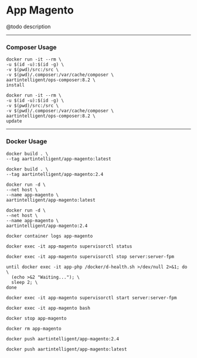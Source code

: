 # App Magento

@todo description

---

### Composer Usage

```shell
docker run -it --rm \
-u $(id -u):$(id -g) \
-v $(pwd)/src:/src \
-v $(pwd)/.composer:/var/cache/composer \
aartintelligent/ops-composer:8.2 \
install
```

```shell
docker run -it --rm \
-u $(id -u):$(id -g) \
-v $(pwd)/src:/src \
-v $(pwd)/.composer:/var/cache/composer \
aartintelligent/ops-composer:8.2 \
update
```

---

### Docker Usage

```shell
docker build . \
--tag aartintelligent/app-magento:latest
```

```shell
docker build . \
--tag aartintelligent/app-magento:2.4
```

```shell
docker run -d \
--net host \
--name app-magento \
aartintelligent/app-magento:latest
```

```shell
docker run -d \
--net host \
--name app-magento \
aartintelligent/app-magento:2.4
```

```shell
docker container logs app-magento
```

```shell
docker exec -it app-magento supervisorctl status
```

```shell
docker exec -it app-magento supervisorctl stop server:server-fpm
```

```shell
until docker exec -it app-php /docker/d-health.sh >/dev/null 2>&1; do \
  (echo >&2 "Waiting..."); \
  sleep 2; \
done
```

```shell
docker exec -it app-magento supervisorctl start server:server-fpm
```

```shell
docker exec -it app-magento bash
```

```shell
docker stop app-magento
```

```shell
docker rm app-magento
```

```shell
docker push aartintelligent/app-magento:2.4
```

```shell
docker push aartintelligent/app-magento:latest
```
